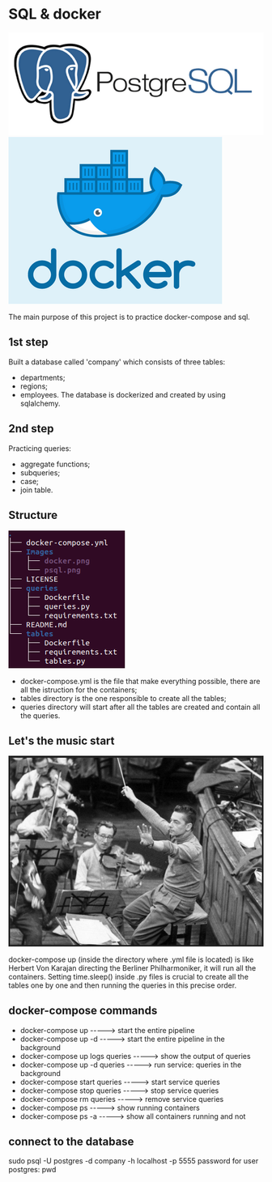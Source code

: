 # SQL & docker

![](./Images/psql.png) 
![](./Images/docker.png)

The main purpose of this project is to practice docker-compose and sql.

## 1st step
Built a database called 'company' which consists of three tables:
- departments;
- regions;
- employees.
The database is dockerized and created by using sqlalchemy.

## 2nd step 
Practicing queries:
- aggregate functions;
- subqueries;
- case;
- join table.

## Structure
![](./Images/architecture.png)
- docker-compose.yml is the file that make everything possible, there are all the istruction for the containers;
- tables directory is the one responsible to create all the tables;
- queries directory will start after all the tables are created and contain all the queries.

## Let's the music start 

![](./Images/herbert_von_karajan.png)

docker-compose up (inside the directory where .yml file is located) is like Herbert Von Karajan directing the Berliner Philharmoniker, it will run all the containers.
Setting time.sleep() inside .py files is crucial to create all the tables one by one and then running the queries in this precise order.

## docker-compose commands

- docker-compose up              -----> start the entire pipeline
- docker-compose up -d           -----> start the entire pipeline in the background
- docker-compose up logs queries -----> show the output of queries
- docker-compose up -d queries   -----> run service: queries in the background
- docker-compose start queries   -----> start service queries
- docker-compose stop queries    -----> stop service queries
- docker-compose rm queries      -----> remove service queries
- docker-compose ps              -----> show running containers
- docker-compose ps -a           -----> show all containers running and not

## connect to the database

sudo psql -U postgres -d company -h localhost -p 5555
password for user postgres: pwd